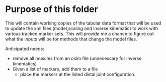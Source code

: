 # Purpose of this folder

This will contain working copies of the tabular data format that will be used to update the xml files (model,scaling and inverse kinematic) to work with various tracked marker sets. This will provide me a chance to figure out what the inputs will be for methods that change the model files.

Anticipated needs:

- remove all muscles from an osim file (unnecessary for inverse kinematics)
- Given a list of markers, add them to a file
  - place the markers at the listed distal joint configuration.